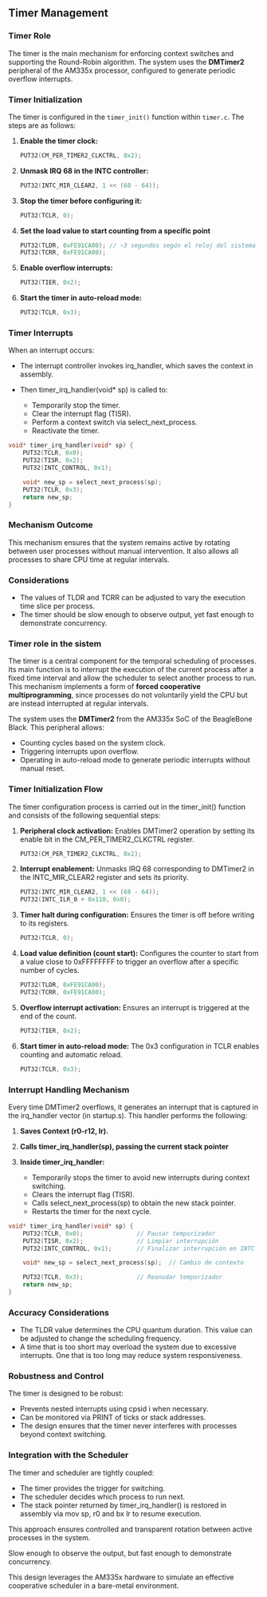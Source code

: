 ## Timer Management

### Timer Role

The timer is the main mechanism for enforcing context switches and supporting the Round-Robin algorithm. The system uses the **DMTimer2** peripheral of the AM335x processor, configured to generate periodic overflow interrupts.

### Timer Initialization

The timer is configured in the `timer_init()` function within `timer.c`. The steps are as follows:

1. **Enable the timer clock:**

   ```c
   PUT32(CM_PER_TIMER2_CLKCTRL, 0x2);
   ```

2. **Unmask IRQ 68 in the INTC controller:**

   ```c
   PUT32(INTC_MIR_CLEAR2, 1 << (68 - 64));
   ```

3. **Stop the timer before configuring it:**

   ```c
   PUT32(TCLR, 0);
   ```

4. **Set the load value to start counting from a specific point**

   ```c
   PUT32(TLDR, 0xFE91CA00); // ~3 segundos según el reloj del sistema
   PUT32(TCRR, 0xFE91CA00);
   ```

5. **Enable overflow interrupts:**

   ```c
   PUT32(TIER, 0x2);
   ```

6. **Start the timer in auto-reload mode:**

   ```c
   PUT32(TCLR, 0x3);
   ```

### Timer Interrupts

When an interrupt occurs:

* The interrupt controller invokes irq_handler, which saves the context in assembly.
* Then timer_irq_handler(void* sp) is called to:

  * Temporarily stop the timer.
  * Clear the interrupt flag (TISR).
  * Perform a context switch via select_next_process.
  * Reactivate the timer.

```c
void* timer_irq_handler(void* sp) {
    PUT32(TCLR, 0x0);
    PUT32(TISR, 0x2);
    PUT32(INTC_CONTROL, 0x1);

    void* new_sp = select_next_process(sp);
    PUT32(TCLR, 0x3);
    return new_sp;
}
```

### Mechanism Outcome

This mechanism ensures that the system remains active by rotating between user processes without manual intervention. It also allows all processes to share CPU time at regular intervals.

### Considerations

* The values of TLDR and TCRR can be adjusted to vary the execution time slice per process.
* The timer should be slow enough to observe output, yet fast enough to demonstrate concurrency.

### Timer role in the sistem
The timer is a central component for the temporal scheduling of processes. Its main function is to interrupt the execution of the current process after a fixed time interval and allow the scheduler to select another process to run. This mechanism implements a form of **forced cooperative multiprogramming**, since processes do not voluntarily yield the CPU but are instead interrupted at regular intervals.

The system uses the **DMTimer2** from the AM335x SoC of the BeagleBone Black. This peripheral allows:


* Counting cycles based on the system clock.
* Triggering interrupts upon overflow.
* Operating in auto-reload mode to generate periodic interrupts without manual reset.

### Timer Initialization Flow

The timer configuration process is carried out in the timer_init() function and consists of the following sequential steps:

1. **Peripheral clock activation:**
   Enables DMTimer2 operation by setting its enable bit in the CM_PER_TIMER2_CLKCTRL register.

   ```c
   PUT32(CM_PER_TIMER2_CLKCTRL, 0x2);
   ```

2. **Interrupt enablement:**
   Unmasks IRQ 68 corresponding to DMTimer2 in the INTC_MIR_CLEAR2 register and sets its priority.

   ```c
   PUT32(INTC_MIR_CLEAR2, 1 << (68 - 64));
   PUT32(INTC_ILR_0 + 0x110, 0x0);
   ```

3. **Timer halt during configuration:**
   Ensures the timer is off before writing to its registers.

   ```c
   PUT32(TCLR, 0);
   ```

4. **Load value definition (count start):**
   Configures the counter to start from a value close to 0xFFFFFFFF to trigger an overflow after a specific number of cycles.

   ```c
   PUT32(TLDR, 0xFE91CA00);
   PUT32(TCRR, 0xFE91CA00);
   ```

5. **Overflow interrupt activation:**
   Ensures an interrupt is triggered at the end of the count.

   ```c
   PUT32(TIER, 0x2);
   ```

6. **Start timer in auto-reload mode:**
   The 0x3 configuration in TCLR enables counting and automatic reload.

   ```c
   PUT32(TCLR, 0x3);
   ```

### Interrupt Handling Mechanism

Every time DMTimer2 overflows, it generates an interrupt that is captured in the irq_handler vector (in startup.s). This handler performs the following:

1. **Saves Context (r0-r12, lr).**
2. **Calls timer_irq_handler(sp), passing the current stack pointer**
3. **Inside timer_irq_handler:**

   * Temporarily stops the timer to avoid new interrupts during context switching.
   * Clears the interrupt flag (TISR).
   * Calls select_next_process(sp) to obtain the new stack pointer.
   * Restarts the timer for the next cycle.

```c
void* timer_irq_handler(void* sp) {
    PUT32(TCLR, 0x0);               // Pausar temporizador
    PUT32(TISR, 0x2);               // Limpiar interrupción
    PUT32(INTC_CONTROL, 0x1);       // Finalizar interrupción en INTC

    void* new_sp = select_next_process(sp);  // Cambio de contexto

    PUT32(TCLR, 0x3);               // Reanudar temporizador
    return new_sp;
}
```

### Accuracy Considerations

* The TLDR value determines the CPU quantum duration. This value can be adjusted to change the scheduling frequency.
* A time that is too short may overload the system due to excessive interrupts. One that is too long may reduce system responsiveness.

### Robustness and Control

The timer is designed to be robust:

* Prevents nested interrupts using cpsid i when necessary.
* Can be monitored via PRINT of ticks or stack addresses.
* The design ensures that the timer never interferes with processes beyond context switching.

### Integration with the Scheduler

The timer and scheduler are tightly coupled:

* The timer provides the trigger for switching.
* The scheduler decides which process to run next.
* The stack pointer returned by timer_irq_handler() is restored in assembly via mov sp, r0 and bx lr to resume execution.

This approach ensures controlled and transparent rotation between active processes in the system.

Slow enough to observe the output, but fast enough to demonstrate concurrency.

This design leverages the AM335x hardware to simulate an effective cooperative scheduler in a bare-metal environment.
